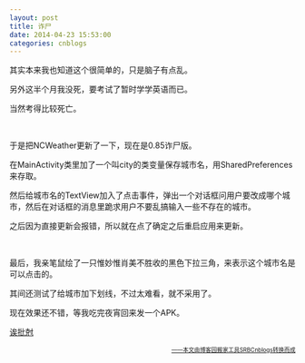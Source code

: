 ```yaml
---
layout: post
title: 诈尸
date: 2014-04-23 15:53:00
categories: cnblogs
---
```


<p>其实本来我也知道这个很简单的，只是脑子有点乱。</p>
<p>另外这半个月我没死，要考试了暂时学学英语而已。</p>
<p>当然考得比较死亡。</p>
<p>&nbsp;</p>
<p>于是把NCWeather更新了一下，现在是0.85诈尸版。</p>
<p>在MainActivity类里加了一个叫city的类变量保存城市名，用SharedPreferences来存取。</p>
<p>然后给城市名的TextView加入了点击事件，弹出一个对话框问用户要改成哪个城市，然后在对话框的消息里跪求用户不要乱搞输入一些不存在的城市。</p>
<p>之后因为直接更新会报错，所以就在点了确定之后重启应用来更新。</p>
<p>&nbsp;</p>
<p>最后，我亲笔鼠绘了一只惟妙惟肖美不胜收的黑色下拉三角，来表示这个城市名是可以点击的。</p>
<p>其间还测试了给城市加下划线，不过太难看，就不采用了。</p>
<p>现在效果还不错，等我吃完夜宵回来发一个APK。</p>
<p><a href="http://files.cnblogs.com/JavaForNow/NCWeatherV0.85.apk">诶批尅</a></p>

<div align=right><a href="https://github.com/mlxy"><font size=1>——本文由博客园搬家工具SRBCnblogs转换而成</font></a></div>